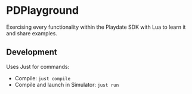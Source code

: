 # PDPlayground

Exercising every functionality within the Playdate SDK with Lua to learn it and share examples.

## Development

Uses Just for commands:

- Compile: `just compile`
- Compile and launch in Simulator: `just run`
